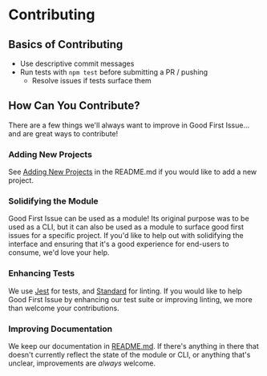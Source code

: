 # Contributing

## Basics of Contributing

- Use descriptive commit messages
- Run tests with `npm test` before submitting a PR / pushing
  - Resolve issues if tests surface them

## How Can You Contribute?

There are a few things we'll always want to improve in Good First Issue... and are great ways to contribute!

### Adding New Projects

See [Adding New Projects](https://github.com/bnb/good-first-issue#adding-new-projects) in the README.md if you would like to add a new project.

### Solidifying the Module

Good First Issue can be used as a module! Its original purpose was to be used as a CLI, but it can also be used as a module to surface good first issues for a specific project. If you'd like to help out with solidifying the interface and ensuring that it's a good experience for end-users to consume, we'd love your help.

### Enhancing Tests

We use [Jest](https://www.npmjs.com/package/jest) for tests, and [Standard](https://www.npmjs.com/package/standard) for linting. If you would like to help Good First Issue by enhancing our test suite or improving linting, we more than welcome your contributions.

### Improving Documentation

We keep our documentation in [README.md](./README.md). If there's anything in there that doesn't currently reflect the state of the module or CLI, or anything that's unclear, improvements are *always* welcome.
